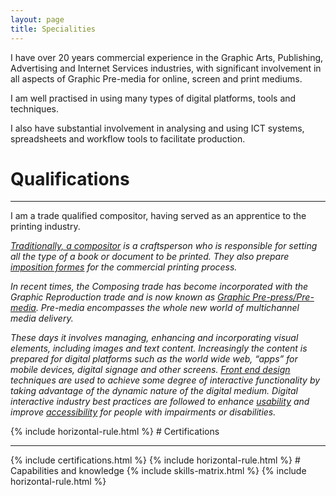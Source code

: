 ```yaml
---
layout: page
title: Specialities
---
```

<div class="message">
	<p>I have over 20 years commercial experience in the Graphic Arts, Publishing, Advertising and Internet Services industries, with significant involvement in all aspects of Graphic Pre-media for online, screen and print mediums.</p>
  <p>I am well practised in using many types of digital platforms, tools and techniques.</p>
  <p>I also have substantial involvement in analysing and using ICT systems, spreadsheets and workflow tools to facilitate production.
  </p>
</div>

# Qualifications
<hr class="heading">
<div>

<p>I am a trade qualified compositor, having served as an apprentice to the printing industry.</p>
<div class="small-text explanation-text">
  <em>
    <p><a href="http://www.oldandsold.com/articles10/trades-5.shtml">Traditionally, a compositor</a> is a craftsperson who is responsible for setting all the type of a book or document to be printed. They also prepare <a href="https://en.wikipedia.org/wiki/Imposition">imposition formes</a> for the commercial printing process.</p>
    <p>In recent times, the Composing trade has become incorporated with the Graphic Reproduction trade and is now known as <a href="https://en.wikipedia.org/wiki/Premedia">Graphic Pre-press/Pre-media</a>. Pre-media encompasses the whole new world of multichannel media delivery.</p>
    <p>These days it involves managing, enhancing and incorporating visual elements, including images and text content. Increasingly the content is prepared for digital platforms such as the world wide web, “apps” for mobile devices, digital signage and other screens. <a href="http://blog.teamtreehouse.com/i-dont-speak-your-language-frontend-vs-backend">Front end design</a> techniques are used to achieve some degree of interactive functionality by taking advantage of the dynamic nature of the digital medium. Digital interactive industry best practices are followed to enhance <a href="http://www.usabilityfirst.com/about-usability/introduction-to-user-centered-design">usability</a> and improve <a href="http://en.wikipedia.org/wiki/Web_Content_Accessibility_Guidelines">accessibility</a> for people with impairments or disabilities.</p>
  </em>
</div>
</div>
{% include horizontal-rule.html %}
# Certifications
<hr class="heading">
{% include certifications.html %}
{% include horizontal-rule.html %}
# Capabilities and knowledge  
{% include skills-matrix.html %}
{% include horizontal-rule.html %}
